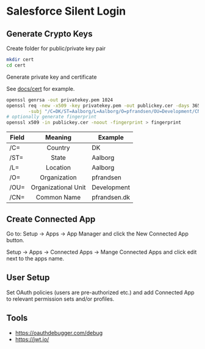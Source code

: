 # Salesforce Silent Login

## Generate Crypto Keys

Create folder for public/private key pair
```bash
mkdir cert
cd cert
```

Generate private key and certificate 

See [docs/cert](docs/cert) for example.

```bash
openssl genrsa -out privatekey.pem 1024
openssl req -new -x509 -key privatekey.pem -out publickey.cer -days 3650 \
        -subj "/C=DK/ST=Aalborg/L=Aalborg/O=pfrandsen/OU=Development/CN=pfrandsen.dk"
# optionally generate fingerprint
openssl x509 -in publickey.cer -noout -fingerprint > fingerprint
```

| Field    | Meaning             | Example      |
|----------|:-------------------:|--------------|
| /C=      |  Country            | DK           |
| /ST=     |  State              | Aalborg      |
| /L=      |  Location           | Aalborg      |
| /O=      |  Organization       | pfrandsen    |
| /OU=     | Organizational Unit | Development  |
| /CN=     | Common Name         | pfrandsen.dk |

## Create Connected App

Go to: Setup -> Apps -> App Manager and click the New Connected App button.


Setup -> Apps -> Connected Apps -> Mange Connected Apps and click edit next to the apps name.

## User Setup

Set OAuth policies (users are pre-authorized etc.) and add Connected App to relevant permission sets and/or profiles.

## Tools

* https://oauthdebugger.com/debug
* https://jwt.io/

